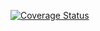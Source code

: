 [![Coverage Status](https://coveralls.io/repos/github/yoavniran/gulp-jest-jspm/badge.svg?branch=master)](https://coveralls.io/github/yoavniran/gulp-jest-jspm?branch=master)

